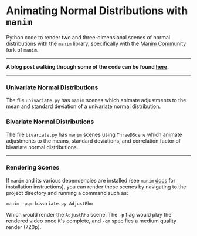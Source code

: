 # Animating Normal Distributions with ```manim```

Python code to render two and three-dimensional scenes of normal distributions with the ```manim``` library, specifically with the [Manim Community](https://github.com/ManimCommunity/manim) fork of ```manim```.

***
**A blog post walking through some of the code can be found [here](https://t-ott.dev/).**
***

### Univariate Normal Distributions
The file ```univariate.py``` has ```manim``` scenes which animate adjustments to the mean and standard deviation of a univariate normal distribution.

### Bivariate Normal Distributions
The file ```bivariate.py``` has ```manim``` scenes using ```ThreeDScene``` which animate adjustments to the means, standard deviations, and correlation factor of bivariate normal distributions.

***

### Rendering Scenes
If ```manim``` and its various dependencies are installed (see ```manim``` [docs](https://docs.manim.community/en/stable/installation.html) for installation instructions), you can render these scenes by navigating to the project directory and running a command such as:
```
manim -pqm bivariate.py AdjustRho
```
Which would render the ```AdjustRho``` scene. The ```-p``` flag would play the rendered video once it's complete, and ```-qm``` specifies a medium quality render (720p).
